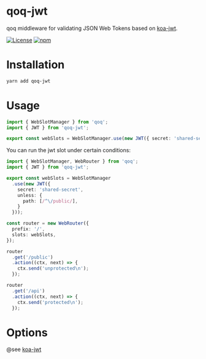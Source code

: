 # qoq-jwt
qoq middleware for validating JSON Web Tokens based on [koa-jwt](https://github.com/koajs/jwt).

[![License](https://img.shields.io/github/license/qoq-ts/qoq-jwt)](https://github.com/qoq-ts/qoq-jwt/blob/master/LICENSE)
[![npm](https://img.shields.io/npm/v/qoq-jwt)](https://www.npmjs.com/package/qoq-jwt)

# Installation
```bash
yarn add qoq-jwt
```

# Usage
```typescript
import { WebSlotManager } from 'qoq';
import { JWT } from 'qoq-jwt';

export const webSlots = WebSlotManager.use(new JWT({ secret: 'shared-secret' }));
```
You can run the jwt slot under certain conditions:
```typescript
import { WebSlotManager, WebRouter } from 'qoq';
import { JWT } from 'qoq-jwt';

export const webSlots = WebSlotManager
  .use(new JWT({
    secret: 'shared-secret',
    unless: {
      path: [/^\/public/],
    }
  }));

const router = new WebRouter({
  prefix: '/',
  slots: webSlots,
});

router
  .get('/public')
  .action((ctx, next) => {
    ctx.send('unprotected\n');
  });

router
  .get('/api')
  .action((ctx, next) => {
    ctx.send('protected\n');
  });
```

# Options
@see [koa-jwt](https://github.com/koajs/jwt#koa-jwt)

